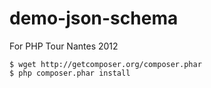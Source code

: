 demo-json-schema
================

For PHP Tour Nantes 2012

```
$ wget http://getcomposer.org/composer.phar
$ php composer.phar install
```
